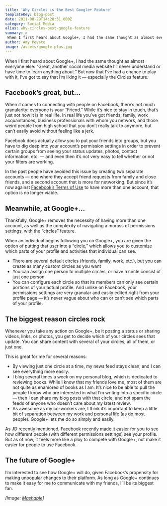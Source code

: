 ```yaml
---
title: 'Why Circles is the Best Google+ Feature'
templateKey: blog-post
date: 2011-08-29T14:28:31.000Z
category: Social Media
alias: why-circles-best-google-feature
summary: > 
 When I first heard about Google+, I had the same thought as almost everyone else: "Great, another social media website I’ll never understand or have time to learn anything about." But now that I’ve had a chance to play with it, I’ve got to say that I’m liking it — especially the Circles feature.
author: Amy Peveto
image: /assets/google-plus.jpg
---
```


When I first heard about Google+, I had the same thought as almost everyone else: “Great, another social media website I’ll never understand or have time to learn anything about.” But now that I’ve had a chance to play with it, I’ve got to say that I’m liking it — especially the Circles feature.

Facebook’s great, but...
------------------------

When it comes to connecting with people on Facebook, there’s not much granularity: everyone is your “Friend.” While it’s nice to stay in touch, that’s just not how it is in real life. In real life you’ve got friends, family, work acquaintances, business professionals with whom you network, and those weird people from high school that you don’t really talk to anymore, but can’t easily avoid without feeling like a jerk.

Facebook does actually allow you to put your friends into groups, but you have to dig deep into your account’s permission settings in order to prevent certain groups from seeing your status updates, photos, contact information, etc. — and even then it’s not very easy to tell whether or not your filters are working.

In the past people have avoided this issue by creating two separate accounts — one where they accept friend requests from family and close friends, and a second account that is more for networking. But since it’s now against [Facebook’s Terms of Use](http://www.facebook.com/help/?faq=210972255601236) to have more than one account, that option is no longer viable.

Meanwhile, at Google+...
------------------------

Thankfully, Google+ removes the necessity of having more than one account, as well as the complexity of navigating a morass of permissions settings, with the “circles” feature.

When an individual begins following you on Google+, you are given the option of putting that user into a “circle,” which allows you to customize which parts of your profile and activities that individual can see.

*   There are several default circles (friends, family, work, etc.), but you can create as many custom circles as you want
*   You can assign one person to multiple circles, or have a circle consist of just one person
*   You can configure each circle so that its members can only see certain portions of your actual profile. And unlike on Facebook, your permissions settings are very granular and easily edited right from your profile page — it’s never vague about who can or can’t see which parts of your profile.

The biggest reason circles rock
-------------------------------

Whenever you take any action on Google+, be it posting a status or sharing videos, links, or photos, you get to decide which of your circles sees that update. You can share content with several of your circles, all of them, or just one.

This is great for me for several reasons:

*   By viewing just one circle at a time, my news feed stays clean, and I can see everything more easily.
*   I blog several times a week on my personal blog, which is dedicated to reviewing books. While I know that my friends love me, most of them are not quite as enamored of books as I am. It’s nice to be able to pull the people I know who are interested in what I’m writing into a specific circle — then I can share my blog posts with that circle, and not spam the feeds of anyone who doesn’t care about my latest review.
*   As awesome as my co-workers are, I think it’s important to keep a little bit of separation between my work and personal life (as do most people). Google+ lets me do so simply and easily.

As JD recently mentioned, Facebook recently [made it easier](/blog/08/26/2011/update-coming-facebook-how-are-you-impacted) for you to see how different people (with different permissions settings) see your profile. But as of now, it feels more like a ploy to compete with Google+, not make it easier for people to use Facebook.

The future of Google+
---------------------

I’m interested to see how Google+ will do, given Facebook’s propensity for making unpopular changes to their platform. As long as Google+ continues to make it easy for me to communicate with my friends, I’ll be its biggest fan.

_\[Image: [Mashable](http://mashable.com/)\]_
